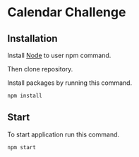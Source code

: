 # Calendar Challenge


## Installation 

Install [Node]() to user npm command.

Then clone repository.

Install packages by running this command.

```
npm install

```

## Start

To start application run this command.

```
npm start

```